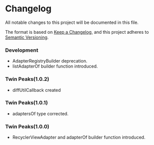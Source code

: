 # Changelog

All notable changes to this project will be documented in this file.

The format is based on [Keep a Changelog](https://keepachangelog.com/en/1.0.0/),
and this project adheres to [Semantic Versioning](https://semver.org/spec/v2.0.0.html).


### Development
- AdapterRegistryBuilder deprecation.
- listAdapterOf builder function introduced.

### Twin Peaks(1.0.2)
- diffUtilCallback created
### Twin Peaks(1.0.1)
- adaptersOf type corrected.
### Twin Peaks(1.0.0)
- RecyclerViewAdapter and adapterOf builder function introduced.
